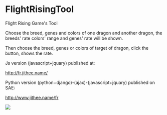 # FlightRisingTool
Flight Rising Game's Tool

Choose the breed, genes and colors of one dragon and another dragon, the breeds' rate colors' range and genes' rate will be shown.

Then choose the breed, genes or colors of target of dragon, click the button, shows the rate.

Js version (javascript+jquary) published at: 

http://fr.jithee.name/

Python version (python+django)-(ajax)-(javascript+jquary) published on SAE: 

http://www.jithee.name/fr

![](https://raw.githubusercontent.com/JiYouMCC/frTool/master/img/Rate.PNG)


